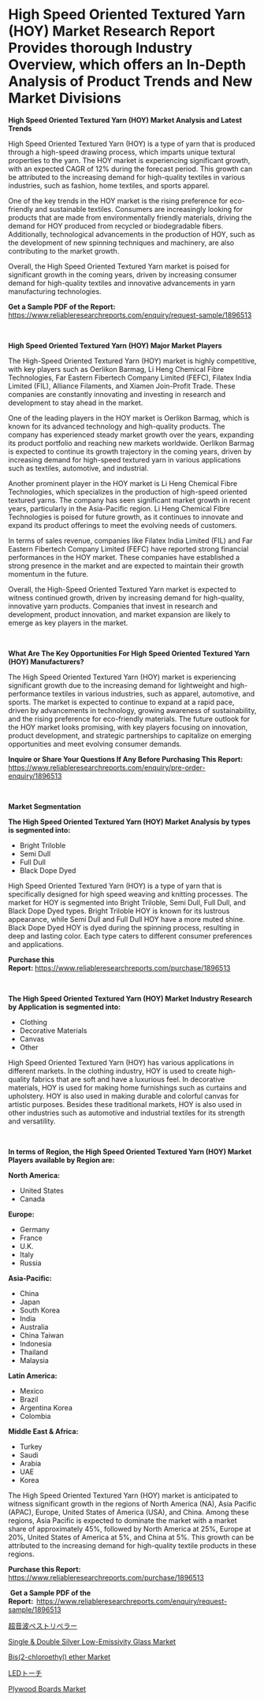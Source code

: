 <p><h1>High Speed Oriented Textured Yarn (HOY) Market Research Report Provides thorough Industry Overview, which offers an In-Depth Analysis of Product Trends and New Market Divisions</h1></p><p><strong>High Speed Oriented Textured Yarn (HOY) Market Analysis and Latest Trends</strong></p>
<p><p>High Speed Oriented Textured Yarn (HOY) is a type of yarn that is produced through a high-speed drawing process, which imparts unique textural properties to the yarn. The HOY market is experiencing significant growth, with an expected CAGR of 12% during the forecast period. This growth can be attributed to the increasing demand for high-quality textiles in various industries, such as fashion, home textiles, and sports apparel.</p><p>One of the key trends in the HOY market is the rising preference for eco-friendly and sustainable textiles. Consumers are increasingly looking for products that are made from environmentally friendly materials, driving the demand for HOY produced from recycled or biodegradable fibers. Additionally, technological advancements in the production of HOY, such as the development of new spinning techniques and machinery, are also contributing to the market growth.</p><p>Overall, the High Speed Oriented Textured Yarn market is poised for significant growth in the coming years, driven by increasing consumer demand for high-quality textiles and innovative advancements in yarn manufacturing technologies.</p></p>
<p><strong>Get a Sample PDF of the Report:&nbsp;</strong> <a href="https://www.reliableresearchreports.com/enquiry/request-sample/1896513">https://www.reliableresearchreports.com/enquiry/request-sample/1896513</a></p>
<p>&nbsp;</p>
<p><strong>High Speed Oriented Textured Yarn (HOY) Major Market Players</strong></p>
<p><p>The High-Speed Oriented Textured Yarn (HOY) market is highly competitive, with key players such as Oerlikon Barmag, Li Heng Chemical Fibre Technologies, Far Eastern Fibertech Company Limited (FEFC), Filatex India Limited (FIL), Alliance Filaments, and Xiamen Join-Profit Trade. These companies are constantly innovating and investing in research and development to stay ahead in the market.</p><p>One of the leading players in the HOY market is Oerlikon Barmag, which is known for its advanced technology and high-quality products. The company has experienced steady market growth over the years, expanding its product portfolio and reaching new markets worldwide. Oerlikon Barmag is expected to continue its growth trajectory in the coming years, driven by increasing demand for high-speed textured yarn in various applications such as textiles, automotive, and industrial.</p><p>Another prominent player in the HOY market is Li Heng Chemical Fibre Technologies, which specializes in the production of high-speed oriented textured yarns. The company has seen significant market growth in recent years, particularly in the Asia-Pacific region. Li Heng Chemical Fibre Technologies is poised for future growth, as it continues to innovate and expand its product offerings to meet the evolving needs of customers.</p><p>In terms of sales revenue, companies like Filatex India Limited (FIL) and Far Eastern Fibertech Company Limited (FEFC) have reported strong financial performances in the HOY market. These companies have established a strong presence in the market and are expected to maintain their growth momentum in the future.</p><p>Overall, the High-Speed Oriented Textured Yarn market is expected to witness continued growth, driven by increasing demand for high-quality, innovative yarn products. Companies that invest in research and development, product innovation, and market expansion are likely to emerge as key players in the market.</p></p>
<p>&nbsp;</p>
<p><strong>What Are The Key Opportunities For High Speed Oriented Textured Yarn (HOY) Manufacturers?</strong></p>
<p><p>The High Speed Oriented Textured Yarn (HOY) market is experiencing significant growth due to the increasing demand for lightweight and high-performance textiles in various industries, such as apparel, automotive, and sports. The market is expected to continue to expand at a rapid pace, driven by advancements in technology, growing awareness of sustainability, and the rising preference for eco-friendly materials. The future outlook for the HOY market looks promising, with key players focusing on innovation, product development, and strategic partnerships to capitalize on emerging opportunities and meet evolving consumer demands.</p></p>
<p><strong>Inquire or Share Your Questions If Any Before Purchasing This Report:</strong> <a href="https://www.reliableresearchreports.com/enquiry/pre-order-enquiry/1896513">https://www.reliableresearchreports.com/enquiry/pre-order-enquiry/1896513</a></p>
<p>&nbsp;</p>
<p><strong>Market Segmentation</strong></p>
<p><strong>The High Speed Oriented Textured Yarn (HOY) Market Analysis by types is segmented into:</strong></p>
<p><ul><li>Bright Triloble</li><li>Semi Dull</li><li>Full Dull</li><li>Black Dope Dyed</li></ul></p>
<p><p>High Speed Oriented Textured Yarn (HOY) is a type of yarn that is specifically designed for high speed weaving and knitting processes. The market for HOY is segmented into Bright Triloble, Semi Dull, Full Dull, and Black Dope Dyed types. Bright Triloble HOY is known for its lustrous appearance, while Semi Dull and Full Dull HOY have a more muted shine. Black Dope Dyed HOY is dyed during the spinning process, resulting in deep and lasting color. Each type caters to different consumer preferences and applications.</p></p>
<p><strong>Purchase this Report:&nbsp;</strong><a href="https://www.reliableresearchreports.com/purchase/1896513">https://www.reliableresearchreports.com/purchase/1896513</a></p>
<p>&nbsp;</p>
<p><strong>The High Speed Oriented Textured Yarn (HOY) Market Industry Research by Application is segmented into:</strong></p>
<p><ul><li>Clothing</li><li>Decorative Materials</li><li>Canvas</li><li>Other</li></ul></p>
<p><p>High Speed Oriented Textured Yarn (HOY) has various applications in different markets. In the clothing industry, HOY is used to create high-quality fabrics that are soft and have a luxurious feel. In decorative materials, HOY is used for making home furnishings such as curtains and upholstery. HOY is also used in making durable and colorful canvas for artistic purposes. Besides these traditional markets, HOY is also used in other industries such as automotive and industrial textiles for its strength and versatility.</p></p>
<p>&nbsp;</p>
<p><strong>In terms of Region, the High Speed Oriented Textured Yarn (HOY) Market Players available by Region are:</strong></p>
<p>
    <p> <strong> North America: </strong>
        <ul>
            <li>United States</li>
            <li>Canada</li>
        </ul>
        </p> 
    <p> <strong> Europe: </strong>
        <ul>
            <li>Germany</li>
            <li>France</li>
            <li>U.K.</li>
            <li>Italy</li>
            <li>Russia</li>
        </ul>
        </p> 
    <p> <strong> Asia-Pacific: </strong>
        <ul>
            <li>China</li>
            <li>Japan</li>
            <li>South Korea</li>
            <li>India</li>
            <li>Australia</li>
            <li>China Taiwan</li>
            <li>Indonesia</li>
            <li>Thailand</li>
            <li>Malaysia</li>
        </ul>
        </p> 
    <p> <strong> Latin America: </strong>
        <ul>
            <li>Mexico</li>
            <li>Brazil</li>
            <li>Argentina Korea</li>
            <li>Colombia</li>
        </ul>
        </p> 
    <p> <strong> Middle East & Africa: </strong>
        <ul>
            <li>Turkey</li>
            <li>Saudi</li>
            <li>Arabia</li>
            <li>UAE</li>
            <li>Korea</li>
        </ul>
    </p>
    </p>
<p><p>The High Speed Oriented Textured Yarn (HOY) market is anticipated to witness significant growth in the regions of North America (NA), Asia Pacific (APAC), Europe, United States of America (USA), and China. Among these regions, Asia Pacific is expected to dominate the market with a market share of approximately 45%, followed by North America at 25%, Europe at 20%, United States of America at 5%, and China at 5%. This growth can be attributed to the increasing demand for high-quality textile products in these regions.</p></p>
<p><strong>Purchase this Report: </strong><a href="https://www.reliableresearchreports.com/purchase/1896513">https://www.reliableresearchreports.com/purchase/1896513</a></p>
<p>&nbsp;<strong>Get a Sample PDF of the Report:&nbsp;&nbsp;</strong><a href="https://www.reliableresearchreports.com/enquiry/request-sample/1896513">https://www.reliableresearchreports.com/enquiry/request-sample/1896513</a></p>
<p><strong></strong></p>
<p><p><a href="https://github.com/xnljig2898992/Market-Research-Report-List-1/blob/main/32846821890.md">超音波ペストリペラー</a></p><p><a href="https://github.com/Whitneyboyettebo9kiw7yr13/Market-Research-Report-List-1/blob/main/single-double-silver-low-emissivity-glass-market.md">Single & Double Silver Low-Emissivity Glass Market</a></p><p><a href="https://github.com/sonuprakash1/Market-Research-Report-List-1/blob/main/bis2-chloroethyl-ether-market.md">Bis(2-chloroethyl) ether Market</a></p><p><a href="https://github.com/adcxff01450218/Market-Research-Report-List-1/blob/main/82081501891.md">LEDトーチ</a></p><p><a href="https://issuu.com/reportprime-2/docs/plywood-boards-market-size-2030.pptx">Plywood Boards Market</a></p></p>
